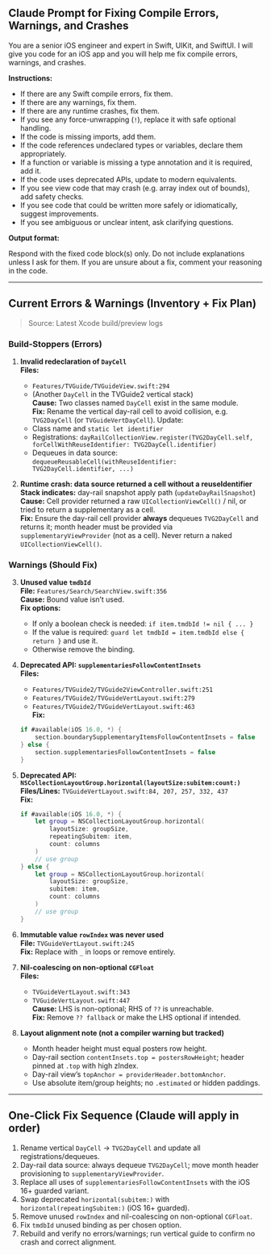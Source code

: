 ## Claude Prompt for Fixing Compile Errors, Warnings, and Crashes

You are a senior iOS engineer and expert in Swift, UIKit, and SwiftUI. I will give you code for an iOS app and you will help me fix compile errors, warnings, and crashes.

**Instructions:**

- If there are any Swift compile errors, fix them.
- If there are any warnings, fix them.
- If there are any runtime crashes, fix them.
- If you see any force-unwrapping (`!`), replace it with safe optional handling.
- If the code is missing imports, add them.
- If the code references undeclared types or variables, declare them appropriately.
- If a function or variable is missing a type annotation and it is required, add it.
- If the code uses deprecated APIs, update to modern equivalents.
- If you see view code that may crash (e.g. array index out of bounds), add safety checks.
- If you see code that could be written more safely or idiomatically, suggest improvements.
- If you see ambiguous or unclear intent, ask clarifying questions.

**Output format:**

Respond with the fixed code block(s) only. Do not include explanations unless I ask for them. If you are unsure about a fix, comment your reasoning in the code.

---

## Current Errors & Warnings (Inventory + Fix Plan)

> Source: Latest Xcode build/preview logs

### Build-Stoppers (Errors)

1. **Invalid redeclaration of `DayCell`**  
   **Files:**
   - `Features/TVGuide/TVGuideView.swift:294`
   - (Another `DayCell` in the TVGuide2 vertical stack)  
     **Cause:** Two classes named `DayCell` exist in the same module.  
     **Fix:** Rename the vertical day-rail cell to avoid collision, e.g. `TVG2DayCell` (or `TVGuideVertDayCell`). Update:
   - Class name and `static let identifier`
   - Registrations: `dayRailCollectionView.register(TVG2DayCell.self, forCellWithReuseIdentifier: TVG2DayCell.identifier)`
   - Dequeues in data source: `dequeueReusableCell(withReuseIdentifier: TVG2DayCell.identifier, ...)`

2. **Runtime crash: data source returned a cell without a reuseIdentifier**  
   **Stack indicates:** day-rail snapshot apply path (`updateDayRailSnapshot`)  
   **Cause:** Cell provider returned a raw `UICollectionViewCell()` / nil, or tried to return a supplementary as a cell.  
   **Fix:** Ensure the day-rail cell provider **always** dequeues `TVG2DayCell` and returns it; month header must be provided via `supplementaryViewProvider` (not as a cell). Never return a naked `UICollectionViewCell()`.

### Warnings (Should Fix)

3. **Unused value `tmdbId`**  
   **File:** `Features/Search/SearchView.swift:356`  
   **Cause:** Bound value isn’t used.  
   **Fix options:**
   - If only a boolean check is needed: `if item.tmdbId != nil { ... }`
   - If the value is required: `guard let tmdbId = item.tmdbId else { return }` and use it.
   - Otherwise remove the binding.

4. **Deprecated API: `supplementariesFollowContentInsets`**  
   **Files:**
   - `Features/TVGuide2/TVGuide2ViewController.swift:251`
   - `Features/TVGuide2/TVGuideVertLayout.swift:279`
   - `Features/TVGuide2/TVGuideVertLayout.swift:463`  
     **Fix:**

   ```swift
   if #available(iOS 16.0, *) {
       section.boundarySupplementaryItemsFollowContentInsets = false
   } else {
       section.supplementariesFollowContentInsets = false
   }
   ```

5. **Deprecated API: `NSCollectionLayoutGroup.horizontal(layoutSize:subitem:count:)`**  
   **Files/Lines:** `TVGuideVertLayout.swift:84, 207, 257, 332, 437`  
   **Fix:**

   ```swift
   if #available(iOS 16.0, *) {
       let group = NSCollectionLayoutGroup.horizontal(
           layoutSize: groupSize,
           repeatingSubitem: item,
           count: columns
       )
       // use group
   } else {
       let group = NSCollectionLayoutGroup.horizontal(
           layoutSize: groupSize,
           subitem: item,
           count: columns
       )
       // use group
   }
   ```

6. **Immutable value `rowIndex` was never used**  
   **File:** `TVGuideVertLayout.swift:245`  
   **Fix:** Replace with `_` in loops or remove entirely.

7. **Nil-coalescing on non-optional `CGFloat`**  
   **Files:**
   - `TVGuideVertLayout.swift:343`
   - `TVGuideVertLayout.swift:447`  
     **Cause:** LHS is non-optional; RHS of `??` is unreachable.  
     **Fix:** Remove `?? fallback` or make the LHS optional if intended.

8. **Layout alignment note (not a compiler warning but tracked)**
   - Month header height must equal posters row height.
   - Day-rail section `contentInsets.top = postersRowHeight`; header pinned at `.top` with high zIndex.
   - Day-rail view’s `topAnchor = providerHeader.bottomAnchor`.
   - Use absolute item/group heights; no `.estimated` or hidden paddings.

---

## One-Click Fix Sequence (Claude will apply in order)

1. Rename vertical `DayCell` → `TVG2DayCell` and update all registrations/dequeues.
2. Day-rail data source: always dequeue `TVG2DayCell`; move month header provisioning to `supplementaryViewProvider`.
3. Replace all uses of `supplementariesFollowContentInsets` with the iOS 16+ guarded variant.
4. Swap deprecated `horizontal(subitem:)` with `horizontal(repeatingSubitem:)` (iOS 16+ guarded).
5. Remove unused `rowIndex` and nil-coalescing on non-optional `CGFloat`.
6. Fix `tmdbId` unused binding as per chosen option.
7. Rebuild and verify no errors/warnings; run vertical guide to confirm no crash and correct alignment.
